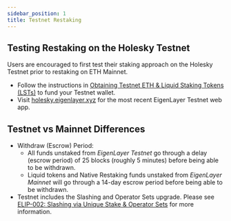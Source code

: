 ```yaml
---
sidebar_position: 1
title: Testnet Restaking
---
```


## Testing Restaking on the Holesky Testnet

Users are encouraged to first test their staking approach on the Holesky Testnet prior to restaking on ETH Mainnet.

* Follow the instructions in [Obtaining Testnet ETH & Liquid Staking Tokens (LSTs)](obtaining-testnet-eth-and-liquid-staking-tokens-lsts.md) to fund your Testnet wallet.
* Visit [holesky.eigenlayer.xyz](https://holesky.eigenlayer.xyz/) for the most recent EigenLayer Testnet web app.



## Testnet vs Mainnet Differences

- Withdraw (Escrow) Period:
    - All funds unstaked from _EigenLayer Testnet_ go through a delay (escrow period) of 25 blocks (roughly 5 minutes) before being able to be withdrawn.
    - Liquid tokens and Native Restaking funds unstaked from _EigenLayer Mainnet_ will go through a 14-day escrow period before being able to be withdrawn.
- Testnet includes the Slashing and Operator Sets upgrade. Please see [ELIP-002: Slashing via Unique Stake & Operator Sets](https://github.com/eigenfoundation/ELIPs/blob/main/ELIPs/ELIP-002.md) for more information.

